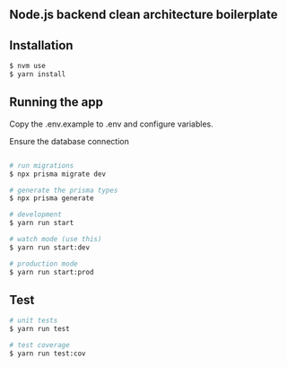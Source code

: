 ## Node.js backend clean architecture boilerplate

## Installation

```bash
$ nvm use
$ yarn install
```

## Running the app

Copy the .env.example to .env and configure variables.

Ensure the database connection

```bash

# run migrations
$ npx prisma migrate dev

# generate the prisma types
$ npx prisma generate

# development
$ yarn run start

# watch mode (use this)
$ yarn run start:dev

# production mode
$ yarn run start:prod
```

## Test

```bash
# unit tests
$ yarn run test

# test coverage
$ yarn run test:cov
```

